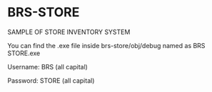 # BRS-STORE
SAMPLE OF STORE INVENTORY SYSTEM

You can find the .exe file inside brs-store/obj/debug named as BRS STORE.exe


Username: BRS (all capital)


Password: STORE (all capital)
